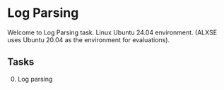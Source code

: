 # Log Parsing

Welcome to Log Parsing task. Linux Ubuntu 24.04 environment. (ALXSE uses Ubuntu 20.04 as the environment for evaluations).


## Tasks

0. Log parsing
